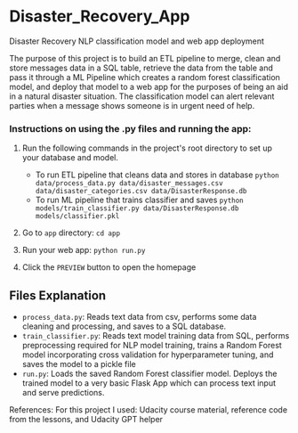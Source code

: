 # Disaster_Recovery_App
Disaster Recovery NLP classification model and web app deployment

The purpose of this project is to build an ETL pipeline to merge, clean and store messages data in a SQL table, 
retrieve the data from the table and pass it through a ML Pipeline which creates a random forest classification model, 
and deploy that model to a web app for the purposes of being an aid in a natural disaster situation. The classification model
can alert relevant parties when a message shows someone is in urgent need of help.

### Instructions on using the .py files and running the app:
1. Run the following commands in the project's root directory to set up your database and model.

    - To run ETL pipeline that cleans data and stores in database
        `python data/process_data.py data/disaster_messages.csv data/disaster_categories.csv data/DisasterResponse.db`
    - To run ML pipeline that trains classifier and saves
        `python models/train_classifier.py data/DisasterResponse.db models/classifier.pkl`

2. Go to `app` directory: `cd app`

3. Run your web app: `python run.py`

4. Click the `PREVIEW` button to open the homepage

## Files Explanation
- `process_data.py`: Reads text data from csv, performs some data cleaning and processing, and saves to a SQL database. 
- `train_classifier.py`: Reads text model training data from SQL, performs preprocessing required for NLP model training, trains a Random Forest model incorporating
  cross validation for hyperparameter tuning, and saves the model to a pickle file
- `run.py`: Loads the saved Random Forest classifier model. Deploys the trained model to a very basic Flask App which can process text input and serve predictions. 

References:
For this project I used: Udacity course material, reference code from the lessons, and Udacity GPT helper
